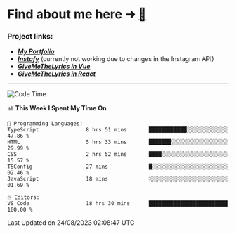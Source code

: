 # Find about me here ➜ [🧑](https://pauabella.dev)

### Project links:
- ***[My Portfolio](https://pauabella.dev)***
- ***[Instafy](https://instafy.me)*** (currently not working due to changes in the Instagram API)
- ***[GiveMeTheLyrics in Vue](https://lyrics.pauabella.dev)***
- ***[GiveMeTheLyrics in React](https://pauabella.dev/GiveMeTheLyrics)***

---
<!--START_SECTION:waka-->
![Code Time](http://img.shields.io/badge/Code%20Time-2%2C380%20hrs%2031%20mins-blue)

📊 **This Week I Spent My Time On** 

```text
💬 Programming Languages: 
TypeScript               8 hrs 51 mins       ████████████░░░░░░░░░░░░░   47.86 % 
HTML                     5 hrs 33 mins       ███████░░░░░░░░░░░░░░░░░░   29.99 % 
CSS                      2 hrs 52 mins       ████░░░░░░░░░░░░░░░░░░░░░   15.57 % 
TSConfig                 27 mins             █░░░░░░░░░░░░░░░░░░░░░░░░   02.46 % 
JavaScript               18 mins             ░░░░░░░░░░░░░░░░░░░░░░░░░   01.69 % 

🔥 Editors: 
VS Code                  18 hrs 30 mins      █████████████████████████   100.00 % 
```


 Last Updated on 24/08/2023 02:08:47 UTC
<!--END_SECTION:waka-->

